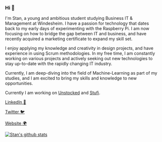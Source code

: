 ### Hi 👋

I'm Stan, a young and ambitious student studying Business IT & Management at Windesheim. I have a passion for technology that dates back to my early days of experimenting with the Raspberry Pi. I am now focusing on how to bridge the gap between IT and business, and have recently acquired a marketing certificate to expand my skill set. 

I enjoy applying my knowledge and creativity in design projects, and have experience in using Scrum methodologies. In my free time, I am constantly working on various projects and actively seeking out new technologies to stay up-to-date with the rapidly changing IT industry. 

Currently, I am deep-diving into the field of Machine-Learning as part of my studies, and I am excited to bring my skills and knowledge to new opportunities.


Currently I am working on [Unstocked](https://unstocked.nl/) and [Stufi](https://stufi.app/).

[LinkedIn 💼](https://linkedin.com/in/StanNieuwmans)

[Twitter 🐦](https://twitter.com/StanNieuwmans)

[Website 🌍](https://www.snieuwmans.nl/)

[![Stan's github stats](https://github-readme-stats.vercel.app/api?username=StanNieuwmans&show_icons=true&theme=dark)](https://github.com/StanNieuwmans/)
